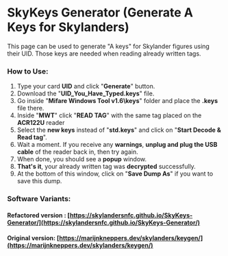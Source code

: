 # SkyKeys Generator (Generate A Keys for Skylanders)

This page can be used to generate "A keys" for Skylander figures using their UID. Those keys are needed when reading already written tags.

### How to Use:

1. Type your card **UID** and click "**Generate**" button.
2. Download the "**UID_You_Have_Typed.keys**" file.
3. Go inside "**Mifare Windows Tool v1.6\keys**" folder and place the **.keys** file there.
4. Inside "**MWT**" click "**READ TAG**" with the same tag placed on the **ACR122U** reader
5. Select the **new keys** instead of "**std.keys**" and click on "**Start Decode & Read tag**".
6. Wait a moment. If you receive any **warnings**, **unplug and plug the USB cable** of the reader back in, then try again.
7. When done, you should see a **popup** window.
8. **That's it**, your already written tag was **decrypted** successfully.
9. At the bottom of this window, click on "**Save Dump As**" if you want to save this dump.
    
### Software Variants:

#### Refactored version : [https://skylandersnfc.github.io/SkyKeys-Generator/](https://skylandersnfc.github.io/SkyKeys-Generator/)

#### Original version: [https://marijnkneppers.dev/skylanders/keygen/](https://marijnkneppers.dev/skylanders/keygen/)
